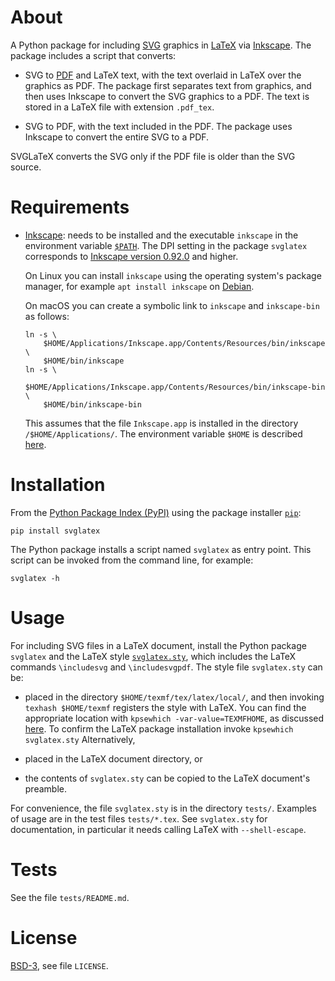 # About

A Python package for including [SVG](
    https://en.wikipedia.org/wiki/Scalable_Vector_Graphics)
graphics in [LaTeX](https://en.wikipedia.org/wiki/LaTeX) via [Inkscape](
    https://inkscape.org).
The package includes a script that converts:

- SVG to [PDF](https://en.wikipedia.org/wiki/PDF) and LaTeX text,
  with the text overlaid in LaTeX over the graphics as PDF.
  The package first separates text from graphics, and then uses Inkscape to
  convert the SVG graphics to a PDF. The text is stored in a LaTeX file with
  extension `.pdf_tex`.

- SVG to PDF, with the text included in the PDF. The package uses Inkscape to
  convert the entire SVG to a PDF.

SVGLaTeX converts the SVG only if the PDF file is older than the SVG source.


# Requirements

- [Inkscape](https://en.wikipedia.org/wiki/Inkscape): needs to
  be installed and the executable `inkscape` in the environment variable
  [`$PATH`](https://en.wikipedia.org/wiki/PATH_(variable)).
  The DPI setting in the package `svglatex` corresponds to
  [Inkscape version 0.92.0](https://inkscape.org/release/inkscape-0.92/)
  and higher.

  On Linux you can install `inkscape` using the operating system's package
  manager, for example `apt install inkscape` on [Debian](
      https://www.debian.org).

  On macOS you can create a symbolic link to `inkscape` and `inkscape-bin`
  as follows:

  ```shell
  ln -s \
      $HOME/Applications/Inkscape.app/Contents/Resources/bin/inkscape \
      $HOME/bin/inkscape
  ln -s \
      $HOME/Applications/Inkscape.app/Contents/Resources/bin/inkscape-bin \
      $HOME/bin/inkscape-bin
  ```

  This assumes that the file `Inkscape.app` is installed in the directory
  `/$HOME/Applications/`.
  The environment variable `$HOME` is described [here](
      https://en.wikipedia.org/wiki/Environment_variable#Examples).


# Installation

From the [Python Package Index (PyPI)](https://pypi.org) using the
package installer [`pip`](https://pip.pypa.io):

```shell
pip install svglatex
```

The Python package installs a script named `svglatex` as entry point.
This script can be invoked from the command line, for example:

```shell
svglatex -h
```


# Usage

For including SVG files in a LaTeX document,
install the Python package `svglatex`
and the LaTeX style [`svglatex.sty`](
    https://github.com/johnyf/latex_packages/blob/main/svglatex.sty),
which includes the LaTeX commands `\includesvg` and `\includesvgpdf`.
The style file `svglatex.sty` can be:

- placed in the directory `$HOME/texmf/tex/latex/local/`, and then invoking
  `texhash $HOME/texmf` registers the style with LaTeX.
  You can find the appropriate location with
  `kpsewhich -var-value=TEXMFHOME`, as discussed [here](
      https://tex.stackexchange.com/a/1138/8666).
  To confirm the LaTeX package installation invoke
  `kpsewhich svglatex.sty`
  Alternatively,

- placed in the LaTeX document directory, or

- the contents of `svglatex.sty` can be copied to
  the LaTeX document's preamble.

For convenience, the file `svglatex.sty` is in the directory `tests/`.
Examples of usage are in the test files `tests/*.tex`.
See `svglatex.sty` for documentation, in particular it needs calling LaTeX
with `--shell-escape`.


# Tests

See the file `tests/README.md`.


# License

[BSD-3](https://opensource.org/licenses/BSD-3-Clause), see file `LICENSE`.
